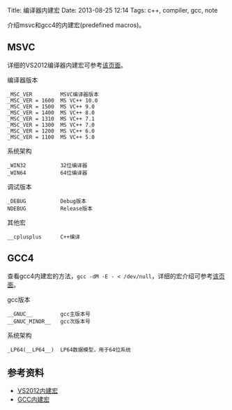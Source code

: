 Title: 编译器内建宏
Date: 2013-08-25 12:14
Tags: c++, compiler, gcc, note


介绍msvc和gcc4的内建宏(predefined macros)。

## MSVC

详细的VS2012编译器内建宏可参考[该页面](http://msdn.microsoft.com/en-us/library/vstudio/b0084kay.aspx)。

编译器版本

	
	_MSC_VER         MSVC编译器版本
	_MSC_VER = 1600  MS VC++ 10.0  
	_MSC_VER = 1500  MS VC++ 9.0   
	_MSC_VER = 1400  MS VC++ 8.0   
	_MSC_VER = 1310  MS VC++ 7.1   
	_MSC_VER = 1300  MS VC++ 7.0   
	_MSC_VER = 1200  MS VC++ 6.0   
	_MSC_VER = 1100  MS VC++ 5.0   

系统架构

	
	_WIN32           32位编译器
	_WIN64           64位编译器

调试版本

	
	_DEBUG           Debug版本
	NDEBUG           Release版本

其他宏

	
	__cplusplus      C++编译

## GCC4

查看gcc4内建宏的方法，`gcc -dM -E - < /dev/null`，详细的宏介绍可参考[该页面](http://gcc.gnu.org/onlinedocs/cpp/Predefined-Macros.html)。

gcc版本

	
	__GNUC__         gcc主版本号
	__GNUC_MINOR__   gcc次版本号

系统架构

	
	_LP64(__LP64__)  LP64数据模型，用于64位系统
	

## 参考资料

*  [VS2012内建宏](http://msdn.microsoft.com/en-us/library/vstudio/b0084kay.aspx)
*  [GCC内建宏](http://gcc.gnu.org/onlinedocs/cpp/Predefined-Macros.html)

